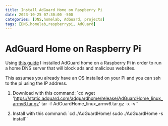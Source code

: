 ```yaml
---
title: Install AdGuard Home on Raspberry Pi
date: 2023-10-25 07:30:00 -500
categories: [DNS,homelab, AdGuard, projects]
tags: [DNS,homelab,raspberrypi, AdGuard]
---
```


# AdGuard Home on Raspberry Pi

Using [this guide](https://github.com/AdguardTeam/AdGuardHome/wiki/Raspberry-Pi) I installed AdGuard home on a Raspberry Pi in order to run a home DNS server that will block ads and malicious websites.

This assumes you already have an OS installed on your Pi and you can ssh to the pi using the IP address.

1. Download with this command:
`cd
wget 'https://static.adguard.com/adguardhome/release/AdGuardHome_linux_armv6.tar.gz'
tar -f AdGuardHome_linux_armv6.tar.gz -x -v``

2. Install with this command:
`cd ./AdGuardHome/
sudo ./AdGuardHome -s install``

 
